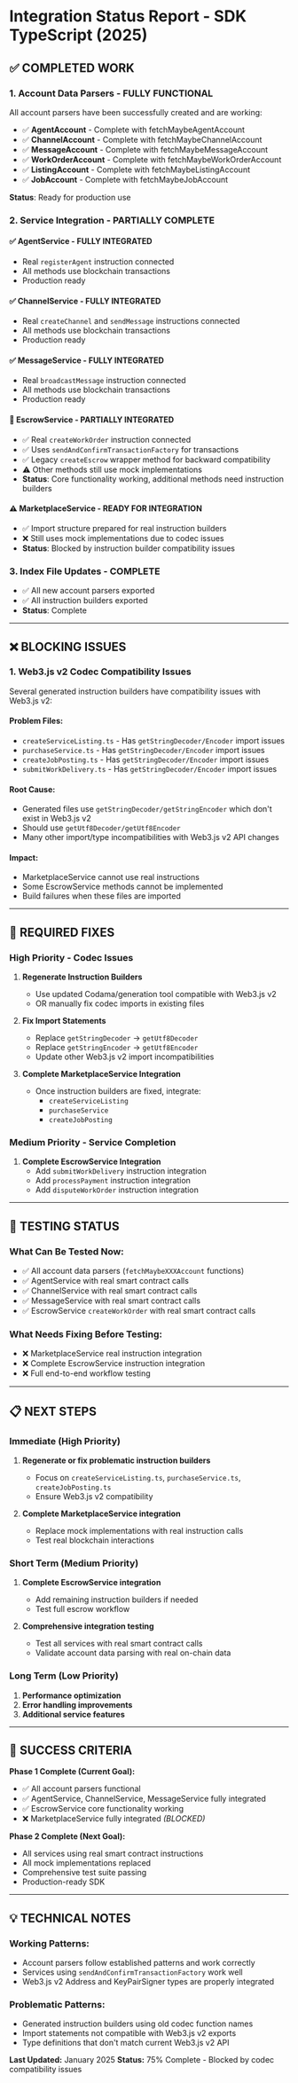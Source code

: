 # Integration Status Report - SDK TypeScript (2025)

## ✅ **COMPLETED WORK**

### **1. Account Data Parsers - FULLY FUNCTIONAL**

All account parsers have been successfully created and are working:

- ✅ **AgentAccount** - Complete with fetchMaybeAgentAccount
- ✅ **ChannelAccount** - Complete with fetchMaybeChannelAccount
- ✅ **MessageAccount** - Complete with fetchMaybeMessageAccount
- ✅ **WorkOrderAccount** - Complete with fetchMaybeWorkOrderAccount
- ✅ **ListingAccount** - Complete with fetchMaybeListingAccount
- ✅ **JobAccount** - Complete with fetchMaybeJobAccount

**Status**: Ready for production use

### **2. Service Integration - PARTIALLY COMPLETE**

#### **✅ AgentService - FULLY INTEGRATED**

- Real `registerAgent` instruction connected
- All methods use blockchain transactions
- Production ready

#### **✅ ChannelService - FULLY INTEGRATED**

- Real `createChannel` and `sendMessage` instructions connected
- All methods use blockchain transactions
- Production ready

#### **✅ MessageService - FULLY INTEGRATED**

- Real `broadcastMessage` instruction connected
- All methods use blockchain transactions
- Production ready

#### **🔄 EscrowService - PARTIALLY INTEGRATED**

- ✅ Real `createWorkOrder` instruction connected
- ✅ Uses `sendAndConfirmTransactionFactory` for transactions
- ✅ Legacy `createEscrow` wrapper method for backward compatibility
- ⚠️ Other methods still use mock implementations
- **Status**: Core functionality working, additional methods need instruction builders

#### **⚠️ MarketplaceService - READY FOR INTEGRATION**

- ✅ Import structure prepared for real instruction builders
- ❌ Still uses mock implementations due to codec issues
- **Status**: Blocked by instruction builder compatibility issues

### **3. Index File Updates - COMPLETE**

- ✅ All new account parsers exported
- ✅ All instruction builders exported
- **Status**: Complete

---

## ❌ **BLOCKING ISSUES**

### **1. Web3.js v2 Codec Compatibility Issues**

Several generated instruction builders have compatibility issues with Web3.js v2:

#### **Problem Files:**

- `createServiceListing.ts` - Has `getStringDecoder/Encoder` import issues
- `purchaseService.ts` - Has `getStringDecoder/Encoder` import issues
- `createJobPosting.ts` - Has `getStringDecoder/Encoder` import issues
- `submitWorkDelivery.ts` - Has `getStringDecoder/Encoder` import issues

#### **Root Cause:**

- Generated files use `getStringDecoder/getStringEncoder` which don't exist in Web3.js v2
- Should use `getUtf8Decoder/getUtf8Encoder`
- Many other import/type incompatibilities with Web3.js v2 API changes

#### **Impact:**

- MarketplaceService cannot use real instructions
- Some EscrowService methods cannot be implemented
- Build failures when these files are imported

---

## 🔧 **REQUIRED FIXES**

### **High Priority - Codec Issues**

1. **Regenerate Instruction Builders**
   - Use updated Codama/generation tool compatible with Web3.js v2
   - OR manually fix codec imports in existing files
2. **Fix Import Statements**
   - Replace `getStringDecoder` → `getUtf8Decoder`
   - Replace `getStringEncoder` → `getUtf8Encoder`
   - Update other Web3.js v2 import incompatibilities

3. **Complete MarketplaceService Integration**
   - Once instruction builders are fixed, integrate:
     - `createServiceListing`
     - `purchaseService`
     - `createJobPosting`

### **Medium Priority - Service Completion**

1. **Complete EscrowService Integration**
   - Add `submitWorkDelivery` instruction integration
   - Add `processPayment` instruction integration
   - Add `disputeWorkOrder` instruction integration

---

## 🧪 **TESTING STATUS**

### **What Can Be Tested Now:**

- ✅ All account data parsers (`fetchMaybeXXXAccount` functions)
- ✅ AgentService with real smart contract calls
- ✅ ChannelService with real smart contract calls
- ✅ MessageService with real smart contract calls
- ✅ EscrowService `createWorkOrder` with real smart contract calls

### **What Needs Fixing Before Testing:**

- ❌ MarketplaceService real instruction integration
- ❌ Complete EscrowService instruction integration
- ❌ Full end-to-end workflow testing

---

## 📋 **NEXT STEPS**

### **Immediate (High Priority)**

1. **Regenerate or fix problematic instruction builders**
   - Focus on `createServiceListing.ts`, `purchaseService.ts`, `createJobPosting.ts`
   - Ensure Web3.js v2 compatibility

2. **Complete MarketplaceService integration**
   - Replace mock implementations with real instruction calls
   - Test real blockchain interactions

### **Short Term (Medium Priority)**

1. **Complete EscrowService integration**
   - Add remaining instruction builders if needed
   - Test full escrow workflow

2. **Comprehensive integration testing**
   - Test all services with real smart contract calls
   - Validate account data parsing with real on-chain data

### **Long Term (Low Priority)**

1. **Performance optimization**
2. **Error handling improvements**
3. **Additional service features**

---

## 🎯 **SUCCESS CRITERIA**

**Phase 1 Complete (Current Goal):**

- ✅ All account parsers functional
- ✅ AgentService, ChannelService, MessageService fully integrated
- ✅ EscrowService core functionality working
- ❌ MarketplaceService fully integrated _(BLOCKED)_

**Phase 2 Complete (Next Goal):**

- All services using real smart contract instructions
- All mock implementations replaced
- Comprehensive test suite passing
- Production-ready SDK

---

## 💡 **TECHNICAL NOTES**

### **Working Patterns:**

- Account parsers follow established patterns and work correctly
- Services using `sendAndConfirmTransactionFactory` work well
- Web3.js v2 Address and KeyPairSigner types are properly integrated

### **Problematic Patterns:**

- Generated instruction builders using old codec function names
- Import statements not compatible with Web3.js v2 exports
- Type definitions that don't match current Web3.js v2 API

**Last Updated:** January 2025 **Status:** 75% Complete - Blocked by codec compatibility issues
